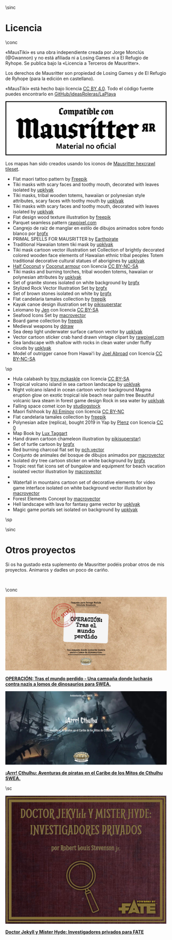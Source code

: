 \sinc

# Licencia

\conc

«MausTiki» es una obra independiente creada por Jorge Monclús (@Gwannon) y no está afiliada ni a Losing Games ni a El Refugio de Ryhope. 
Se publica bajo la «Licencia a Terceros de Mausritter».

Los derechos de Mausritter son propiedad de Losing Games y de El Refugio de Ryhope (para la edición en castellano).

«MausTiki» está hecho bajo licencia [CC BY 4.0](https://creativecommons.org/licenses/by/4.0/legalcode.es). Todo el código fuente puedes encontrarlo en [GitHub/ideasRoleras/LaPlaya](https://github.com/gwannon/ideasRoleras/tree/main/LaPlaya)

[![Compatible con Mausrítter material no oficial](./images/Sello_Compatible-con-Mausritter-Positivo.png "Compatible con Mausrítter material no oficial")](https://www.elrefugioeditorial.com/mausritter-licencia-a-terceros "Compatible con Masurítter material no oficial")

Los mapas han sido creados usando los iconos de [Mausritter hexcrawl tileset](https://marum.itch.io/mausritter-hexcrawl-tileset).

* Flat maori tattoo pattern by [Freepik](https://www.freepik.com/free-vector/flat-maori-tattoo-pattern_29507321.htm)
* Tiki masks with scary faces and toothy mouth, decorated with leaves isolated by [upklyak](https://www.freepik.com/free-vector/tiki-masks-with-scary-faces-toothy-mouth-decorated-with-leaves-isolated_12900249.htm)
* Tiki masks, tribal wooden totems, hawaiian or polynesian style attributes, scary faces with toothy mouth by [upklyak](https://www.freepik.com/free-vector/tiki-masks-tribal-wooden-totems-hawaiian-polynesian-style-attributes-scary-faces-with-toothy-mouth_12682481.htm)
* Tiki masks with scary faces and toothy mouth, decorated with leaves isolated by [upklyak](https://www.freepik.com/free-vector/tiki-masks-with-scary-faces-toothy-mouth-decorated-with-leaves-isolated_12900249.htm)
* Flat design wood texture illustration by [freepik](https://www.freepik.com/free-vector/flat-design-wood-texture-illustration_22628444.htm)
* Parquet seamless pattern [rawpixel.com](https://www.freepik.com/free-vector/parquet-seamless-pattern_16269492.htm)
* Cangrejo de raíz de manglar en estilo de dibujos animados sobre fondo blanco por [brgfx](https://www.freepik.es/vector-gratis/cangrejo-raiz-manglar-estilo-dibujos-animados-sobre-fondo-blanco_18987431.htm)
* PRIMAL SPELLS FOR MAUSRITTER by [Earthpirate](https://earthpirate.itch.io/primal-spells-for-mausritter)
* Traditional Hawaiian totem tiki mask by [upklyak](https://www.freepik.com/free-vector/traditional-hawaiian-totem-tiki-mask_312702337.htm)
* Tiki mask cartoon vector illustration set Collection of brightly decorated colored wooden face elements of Hawaiian ethnic tribal peoples Totem traditional decorative cultural statues of aborigines by [upklyak](https://www.freepik.com/free-vector/tiki-mask-cartoon-vector-illustration-set-collection-brightly-decorated-colored-wooden-face-elements-hawaiian-ethnic-tribal-peoples-totem-traditional-decorative-cultural-statues-aborigines_84029397.htm)
* [Half Coconut](https://helmet-heroes.fandom.com/wiki/Half_Coconut) y [Coconut armour](https://helmet-heroes.fandom.com/wiki/Coconut_Armor) con licencia [CC BY-NC-SA](https://creativecommons.org/licenses/by-nc-sa/3.0/)
* Tiki masks and burning torches, tribal wooden totems, hawaiian or polynesian attributes by [upklyak](https://www.freepik.com/free-vector/tiki-masks-burning-torches-tribal-wooden-totems-hawaiian-polynesian-attributes_12407819.htm)
* Set of granite stones isolated on white background by [brgfx](https://www.freepik.com/free-vector/set-granite-stones-isolated-white-background_16462226.htm)
* Stylized Rock Vector Illustration Set by [brgfx](https://www.freepik.com/free-vector/stylized-rock-vector-illustration-set_415827202.htm)
* Set of brown stones isolated on white by [brgfx](https://www.freepik.com/free-vector/set-brown-stones-isolated-white_13374383.htm)
* Flat candelaria tamales collection by [freepik](https://www.freepik.com/free-vector/flat-candelaria-tamales-collection_21530497.htm)
* Kayak canoe design illustration set by [pikisuperstar](https://www.freepik.com/free-vector/kayak-canoe-design-illustration-set_18274734.htm)
* Leiomano by [Jen](https://commons.wikimedia.org/wiki/File:Leiomano.jpg) con licencia [CC BY-SA](https://creativecommons.org/licenses/by-sa/3.0/deed.es) 
* Seafood Icons Set by [macrovector](https://www.freepik.com/free-vector/seafood-icons-set_3817370.htm)
* Board game collection by [freepik](https://www.freepik.com/free-vector/board-game-collection_10115170.htm)
* Medieval weapons by [ddraw](https://www.freepik.es/vector-gratis/armas-medievales_1015205.htm)
* Sea deep light underwater surface cartoon vector by [upklyak](https://www.freepik.com/free-vector/sea-deep-light-underwater-surface-cartoon-vector_50076492.htm)
* Vector cartoon sticker crab hand drawn vintage clipart by [rawpixel.com](https://www.freepik.com/free-vector/vector-cartoon-sticker-crab-hand-drawn-vintage-clipart_34100786.htm)
* Sea landscape with shallow with rocks in clean water under fluffy clouds by [upklyak](https://www.freepik.com/free-vector/sea-landscape-with-shallow-with-rocks-clean-water-fluffy-clouds_11685189.htm)
* Model of outrigger canoe from Hawai‘i by [Joel Abroad](https://www.flickr.com/photos/40295335@N00/10010587593) con licencia [CC BY-NC-SA](https://creativecommons.org/licenses/by-nc-sa/2.0/deed.es)

\sp

* Hula calabash by [troy mckaskle](https://commons.wikimedia.org/wiki/File:Hula_calabash.jpg) con licencia [CC BY-SA](https://creativecommons.org/licenses/by-sa/2.0/deed.es)
* Tropical volcano island in sea cartoon landscape by [upklyak](https://www.freepik.com/free-vector/tropical-volcano-island-sea-cartoon-landscape_50471227.htm)
* Night volcano island in ocean cartoon vector background Magma eruption glow on exotic tropical isle beach near palm tree Beautiful volcanic lava steam in forest game design Rock in sea water by [upklyak](https://www.freepik.com/free-vector/night-volcano-island-ocean-cartoon-vector-background-magma-eruption-glow-exotic-tropical-isle-beach-near-palm-tree-beautiful-volcanic-lava-steam-forest-game-design-rock-sea-water_58676039.htm)
* Falling space comet icon by [studiogstock](https://www.freepik.com/free-vector/falling-space-comet-icon_136481623.htm)
* Maori fishhook by [Ali Eminov](https://www.flickr.com/photos/aliarda/15824793172) con licencia [CC BY-NC](https://creativecommons.org/licenses/by-nc/2.0/deed.es)
* Flat candelaria tamales collection by [freepik](https://www.freepik.com/free-vector/flat-candelaria-tamales-collection_21530498.htm)
* Polynesian adze (replica), bought 2019 in Yap by [Plenz](https://en.wikipedia.org/wiki/Adze#/media/File:PolynesianAdze.jpg) con licencia [CC 0](https://creativecommons.org/publicdomain/zero/1.0/deed.es)
* Map Book by [Lux Taggart](https://lux-taggart.itch.io/map-book)
* Hand drawn cartoon chameleon illustration by [pikisuperstar)](https://www.freepik.com/free-vector/hand-drawn-cartoon-chameleon-illustration_41098866.htm)
* Set of turtle cartoon by [brgfx](https://www.freepik.com/free-vector/set-turtle-cartoon_20424112.htm)
* Red burning charcoal flat set by [pch.vector](https://www.freepik.com/free-vector/red-burning-charcoal-flat-set_13146632.htm)
* Conjunto de animales del bosque de dibujos animados por [macrovector](https://www.freepik.es/vector-gratis/conjunto-animales-bosque-dibujos-animados_9509586.htm)
* Isolated dry tree cartoon sticker on white background by [brgfx](https://www.freepik.com/free-vector/isolated-dry-tree-cartoon-sticker-white-background_18053366.htm)
* Tropic rest flat icons set of bungalow and equipment for beach vacation isolated vector illustration by [macrovector](https://www.freepik.com/free-vector/tropic-rest-flat-icons-set-bungalow-equipment-beach-vacation-isolated-vector-illustration_26765555.htm)
*
* Waterfall in mountains cartoon set of decorative elements for video game interface isolated on white background vector illustration by [macrovector](https://www.freepik.com/free-vector/waterfall-mountains-cartoon-set-decorative-elements-video-game-interface-isolated-white-background-vector-illustration_26760591.htm)
* Forest Elements Concept by [macrovector](https://www.freepik.com/free-vector/forest-elements-concept_9457603.htm)
* Hell landscape with lava for fantasy game vector by [upklyak](https://www.freepik.com/free-vector/hell-landscape-with-lava-fantasy-game-vector_365222226.htm)
* Magic game portals set isolated on background  by [upklyak](https://www.freepik.com/free-vector/magic-game-portals-set-isolated-background_133958210.htm)

\sp

\sinc

# Otros proyectos

Si os ha gustado esta suplemento de Mausritter podéis probar otros de mis proyectos. Animaros y dadles un poco de cariño.

&nbsp;

\conc

[![OPERACIÓN: Tras el mundo perdido](./images/mundoperdido.jpg "Una campaña donde lucharás contra nazis a lomos de dinosaurios.")](https://mundoperdido.gwannon.com/pdf/ "Una campaña donde lucharás contra nazis a lomos de dinosaurios.")

**[OPERACIÓN: Tras el mundo perdido - Una campaña donde lucharás contra nazis a lomos de dinosaurios para SWEA.](https://mundoperdido.gwannon.com/pdf/)**

[![¡Arrr! Cthulhu](./images/arrrcthulhu.jpg "Aventuras de piratas en el Caribe de los Mitos de Cthulhu")](https://arrrcthulhu.com/pdf/ "Aventuras de piratas en el Caribe de los Mitos de Cthulhu")

**[¡Arrr! Cthulhu: Aventuras de piratas en el Caribe de los Mitos de Cthulhu SWEA.](https://arrrcthulhu.com/pdf/)**

\sc

[![Doctor Jekyll y Mister Hyde: Investigadores privados](./images/jekyll.png "Doctor Jekyll y Mister Hyde: Investigadores privados")](https://gwannon.itch.io/doctor-jekyll-y-mister-hyde-investigadores-privados "Doctor Jekyll y Mister Hyde: Investigadores privados")

**[Doctor Jekyll y Mister Hyde: Investigadores privados para FATE](https://gwannon.itch.io/doctor-jekyll-y-mister-hyde-investigadores-privados)**

